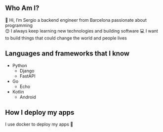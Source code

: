 ## Who Am I?
👋 Hi, I’m Sergio a backend engineer from Barcelona passionate about programming <br />
😊 I always keep learning new technologies and building software
💻 I want to build things that could change the world and people lives

## Languages and frameworks that I know
- Python
  - Django 
  - FastAPI
- Go
  - Echo
- Kotlin
  - Android  

## How I deploy my apps
 I use docker to deploy my apps 🐳
